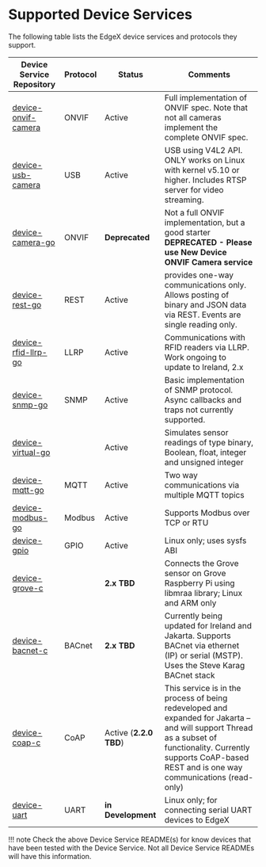 # Supported Device Services

The following table lists the EdgeX device services and protocols they support.

| Device Service Repository | Protocol | Status | Comments |
|---------------------------|----------|--------|----------|
| [device-onvif-camera](https://github.com/edgexfoundry/device-onvif-camera/tree/v2.2.0) | ONVIF | Active | Full implementation of ONVIF spec. Note that not all cameras implement the complete ONVIF spec. |
| [device-usb-camera](https://github.com/edgexfoundry/device-usb-camera/tree/v2.2.0) | USB | Active | USB using V4L2 API. ONLY works on Linux with kernel v5.10 or higher. Includes RTSP server for video streaming. |
| [device-camera-go]( https://github.com/edgexfoundry/device-camera-go/tree/v2.2.0) | ONVIF | **Deprecated** | Not a full ONVIF implementation, but a good starter **DEPRECATED - Please use New Device ONVIF Camera service** |
| [device-rest-go]( https://github.com/edgexfoundry/device-rest-go/tree/v2.2.0) | REST | Active| provides one-way communications only.  Allows posting of binary and JSON data via REST.  Events are single reading only.|
| [device-rfid-llrp-go]( https://github.com/edgexfoundry/device-rfid-llrp-go/tree/v2.2.0) | LLRP | Active| Communications with RFID readers via LLRP.  Work ongoing to update to Ireland, 2.x |
| [device-snmp-go]( https://github.com/edgexfoundry/device-snmp-go/tree/v2.2.0) | SNMP | Active| Basic implementation of SNMP protocol.  Async callbacks and traps not currently supported. |
| [device-virtual-go]( https://github.com/edgexfoundry/device-virtual-go/tree/v2.2.0) | | Active| Simulates sensor readings of type binary, Boolean, float, integer and unsigned integer |
| [device-mqtt-go]( https://github.com/edgexfoundry/device-mqtt-go/tree/v2.2.0) | MQTT | Active |  Two way communications via multiple MQTT topics |
| [device-modbus-go]( https://github.com/edgexfoundry/device-modbus-go/tree/v2.2.0) | Modbus | Active | Supports Modbus over TCP or RTU |
| [device-gpio]( https://github.com/edgexfoundry/device-gpio/tree/v2.2.0) | GPIO | Active | Linux only; uses sysfs ABI |
| [device-grove-c](https://github.com/edgexfoundry/device-grove-c/tree/v1.3.1) | | **2.x TBD** | Connects the Grove sensor on Grove Raspberry Pi using libmraa library; Linux and ARM only |
| [device-bacnet-c]( https://github.com/edgexfoundry/device-bacnet-c/tree/v1.3.1) | BACnet | **2.x TBD** | Currently being updated for Ireland and Jakarta.  Supports BACnet via ethernet (IP) or serial (MSTP).  Uses the Steve Karag BACnet stack |
| [device-coap-c]( https://github.com/edgexfoundry/device-coap-c/tree/v2.1.0) | CoAP | Active (**2.2.0 TBD**) | This service is in the process of being redeveloped and expanded for Jakarta – and will support Thread as a subset of functionality.  Currently supports CoAP-based REST and is one way communications (read-only) |
| [device-uart]( https://github.com/edgexfoundry-holding/device-uart) | UART | **in Development** | Linux only; for connecting serial UART devices to EdgeX |

!!! note
    Check the above Device Service README(s) for know devices that have been tested with the Device Service. Not all Device Service READMEs will have this information.